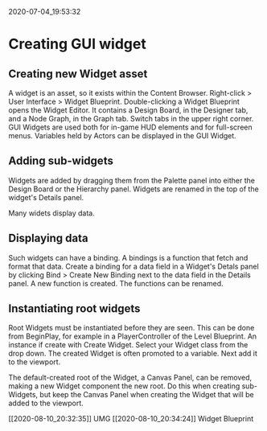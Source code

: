 2020-07-04_19:53:32

# Creating GUI widget

## Creating new Widget asset

A widget is an asset, so it exists within the Content Browser.
Right-click > User Interface > Widget Blueprint.
Double-clicking a Widget Blueprint opens the Widget Editor.
It contains a Design Board, in the Designer tab, and a Node Graph, in the Graph tab.
Switch tabs in the upper right corner.
GUI Widgets are used both for in-game HUD elements and for full-screen menus.
Variables held by Actors can be displayed in the GUI Widget.


## Adding sub-widgets

Widgets are added by dragging them from the Palette panel into either the Design Board or the Hierarchy panel.
Widgets are renamed in the top of the widget's Details panel.

Many widets display data.

## Displaying data

Such widgets can have a binding.
A bindings is a function that fetch and format that data.
Create a binding for a data field in a Widget's Detals panel by clicking Bind > Create New Binding next to the data field in the Details panel.
A new function is created.
The functions can be renamed.

## Instantiating root widgets

Root Widgets must be instantiated before they are seen.
This can be done from BeginPlay, for example in a PlayerController of the Level Blueprint.
An instance if create with Create Widget.
Select your Widget class from the drop down.
The created Widget is often promoted to a variable.
Next add it to the viewport.

The default-created root of the Widget, a Canvas Panel, can be removed, making a new Widget component the new root. Do this when creating sub-Widgets, but keep the Canvas Panel when creating the Widget that will be added to the viewport.

[[2020-08-10_20:32:35]] UMG
[[2020-08-10_20:34:24]] Widget Blueprint